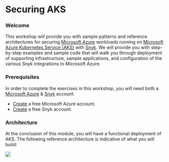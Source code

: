 # Securing AKS

### Welcome

This workshop will provide you with sample patterns and reference architectures for securing [Microsoft Azure](https://azure.microsoft.com/en-us/) workloads running on [Microsoft Azure Kubernetes Service \(AKS\)](https://azure.microsoft.com/en-us/services/kubernetes-service/) with [Snyk](https://snyk.io/). We will provide you with step-by-step examples and sample code that will walk you through deployment of supporting infrastructure, sample applications, and configuration of the various Snyk integrations to Microsoft Azure.

### Prerequisites

In order to complete the exercises in this workshop, you will need both a [Microsoft Azure](https://azure.microsoft.com/) & [Snyk](https://snyk.io/) account.

* [Create](https://azure.microsoft.com/en-us/free) a free Microsoft Azure account.
* [Create](https://snyk.io/login) a free Snyk account.

### Architecture

At the conclusion of this module, you will have a functional deployment of AKS. The following reference architecture is indicative of what you will build:

![](../../../../.gitbook/assets/snyk-aks.jpg)

## 

